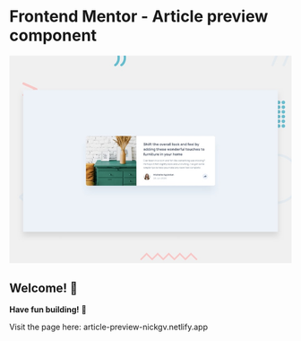 # Frontend Mentor - Article preview component

![Design preview for the Article preview component coding challenge](./design/desktop-preview.jpg)

## Welcome! 👋
**Have fun building!** 🚀

Visit the page here: article-preview-nickgv.netlify.app